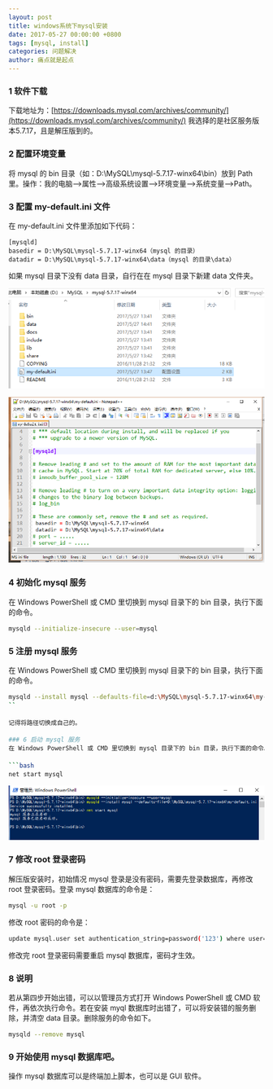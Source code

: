 ```yaml
---
layout: post
title: windows系统下mysql安装
date: 2017-05-27 00:00:00 +0800
tags: [mysql, install]
categories: 问题解决
author: 痛点就是起点
---
```

### 1 软件下载
下载地址为：[https://downloads.mysql.com/archives/community/](https://downloads.mysql.com/archives/community/)
我选择的是社区服务版本5.7.17，且是解压版到的。

### 2 配置环境变量
将 mysql 的 bin 目录（如：D:\MySQL\mysql-5.7.17-winx64\bin）放到 Path 里。操作：我的电脑—>属性—>高级系统设置—>环境变量—>系统变量—>Path。

### 3 配置 my-default.ini 文件
在 my-default.ini 文件里添加如下代码：

```
[mysqld]
basedir = D:\MySQL\mysql-5.7.17-winx64（mysql 的目录）
datadir = D:\MySQL\mysql-5.7.17-winx64\data（mysql 的目录\data）
```

如果 mysql 目录下没有 data 目录，自行在在 mysql 目录下新建 data 文件夹。

![](/images/2017/qt0SrHtVggeA0ncYHTYoISs6.png)

![](/images/2017/sSfgZ0WAahadPJaDTflA0TPy.png)

### 4 初始化 mysql 服务
在 Windows PowerShell 或 CMD 里切换到 mysql 目录下的 bin 目录，执行下面的命令。

```bash
mysqld --initialize-insecure --user=mysql
```
### 5 注册 mysql 服务
在 Windows PowerShell 或 CMD 里切换到 mysql 目录下的 bin 目录，执行下面的命令。

```bash
mysqld --install mysql --defaults-file=d:\MySQL\mysql-5.7.17-winx64\my-default.ini
``

记得将路径切换成自己的。

### 6 启动 mysql 服务
在 Windows PowerShell 或 CMD 里切换到 mysql 目录下的 bin 目录，执行下面的命令。

```bash
net start mysql
```

![](/images/2017/C3OfsPgYjHKQUqBv_78wTtGX.png)

### 7 修改 root 登录密码
解压版安装时，初始情况 mysql 登录是没有密码，需要先登录数据库，再修改 root 登录密码。登录 mysql 数据库的命令是：

```bash
mysql -u root -p
```

修改 root 密码的命令是：

```bash
update mysql.user set authentication_string=password('123') where user='root';
```

修改完 root 登录密码需要重启 mysql 数据库，密码才生效。

### 8 说明
若从第四步开始出错，可以以管理员方式打开 Windows PowerShell 或 CMD 软件，再依次执行命令。若在安装 myql 数据库时出错了，可以将安装错的服务删除，并清空 data 目录。删除服务的命令如下。

```bash
mysqld --remove mysql
```

### 9 开始使用 mysql 数据库吧。
操作 mysql 数据库可以是终端加上脚本，也可以是 GUI 软件。
